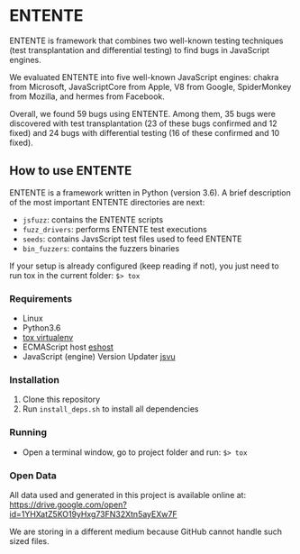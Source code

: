 # ENTENTE

ENTENTE is framework that combines two well-known testing techniques (test transplantation and differential testing) to find bugs in JavaScript engines.

We evaluated ENTENTE into five well-known JavaScript engines: chakra from Microsoft, JavaScriptCore from Apple, V8 from Google, SpiderMonkey from Mozilla, and hermes from Facebook.

Overall, we found 59 bugs using ENTENTE. Among them, 35 bugs were discovered with test transplantation (23 of these bugs confirmed and 12 fixed) and 24 bugs with differential testing (16 of these confirmed and 10 fixed).

## How to use ENTENTE

ENTENTE is a framework written in Python (version 3.6). A brief description of the most important ENTENTE directories are next:

- `jsfuzz`: contains the ENTENTE scripts
- `fuzz_drivers`: performs ENTENTE test executions
- `seeds`: contains JavsScript test files used to feed ENTENTE
- `bin_fuzzers`: contains the fuzzers binaries


If your setup is already configured (keep reading if not), you just need to run tox in the current folder: `$> tox`

### Requirements
- Linux
- Python3.6
- [tox virtualenv](https://tox.readthedocs.io/en/latest/)
- ECMAScript host [eshost](https://github.com/bterlson/eshost-cli)
- JavaScript (engine) Version Updater [jsvu](https://github.com/GoogleChromeLabs/jsvu)

### Installation
1. Clone this repository
2. Run `install_deps.sh` to install all dependencies

### Running
- Open a terminal window, go to project folder and run: `$> tox`

### Open Data

All data used and generated in this project is available online at:
https://drive.google.com/open?id=1YHXatZ5KO19yHxg73FN32Xtn5ayEXw7F

We are storing in a different medium because GitHub cannot handle such sized files.
